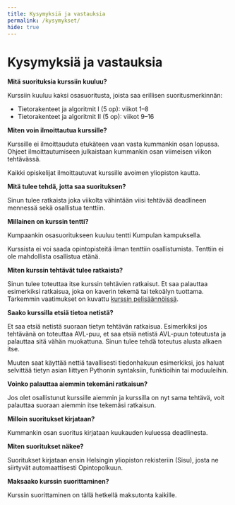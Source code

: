 ```yaml
---
title: Kysymyksiä ja vastauksia
permalink: /kysymykset/
hide: true
---
```

    
# Kysymyksiä ja vastauksia

**Mitä suorituksia kurssiin kuuluu?**

Kurssiin kuuluu kaksi osasuoritusta, joista saa erillisen suoritusmerkinnän:

* Tietorakenteet ja algoritmit I (5 op): viikot 1–8
* Tietorakenteet ja algoritmit II (5 op): viikot 9–16

**Miten voin ilmoittautua kurssille?**

Kurssille ei ilmoittauduta etukäteen vaan vasta kummankin osan lopussa. Ohjeet ilmoittautumiseen julkaistaan kummankin osan viimeisen viikon tehtävässä.

Kaikki opiskelijat ilmoittautuvat kurssille avoimen yliopiston kautta.

**Mitä tulee tehdä, jotta saa suorituksen?**

Sinun tulee ratkaista joka viikolta vähintään viisi tehtävää deadlineen mennessä sekä osallistua tenttiin.

**Millainen on kurssin tentti?**

Kumpaankin osasuoritukseen kuuluu tentti Kumpulan kampuksella.

Kurssista ei voi saada opintopisteitä ilman tenttiin osallistumista. Tenttiin ei ole mahdollista osallistua etänä.

**Miten kurssin tehtävät tulee ratkaista?**

Sinun tulee toteuttaa itse kurssin tehtävien ratkaisut. Et saa palauttaa esimerkiksi ratkaisua, joka on kaverin tekemä tai tekoälyn tuottama. Tarkemmin vaatimukset on kuvattu [kurssin pelisäännöissä](https://cses.fi/tira25s/text/3444).

**Saako kurssilla etsiä tietoa netistä?**

Et saa etsiä netistä suoraan tietyn tehtävän ratkaisua. Esimerkiksi jos tehtävänä on toteuttaa AVL-puu, et saa etsiä netistä AVL-puun toteutusta ja palauttaa sitä vähän muokattuna. Sinun tulee tehdä toteutus alusta alkaen itse.

Muuten saat käyttää nettiä tavallisesti tiedonhakuun esimerkiksi, jos haluat selvittää tietyn asian liittyen Pythonin syntaksiin, funktioihin tai moduuleihin.

**Voinko palauttaa aiemmin tekemäni ratkaisun?**

Jos olet osallistunut kurssille aiemmin ja kurssilla on nyt sama tehtävä, voit palauttaa suoraan aiemmin itse tekemäsi ratkaisun.

**Milloin suoritukset kirjataan?**

Kummankin osan suoritus kirjataan kuukauden kuluessa deadlinesta.

**Miten suoritukset näkee?**

Suoritukset kirjataan ensin Helsingin yliopiston rekisteriin (Sisu), josta ne siirtyvät automaattisesti Opintopolkuun.

**Maksaako kurssin suorittaminen?**

Kurssin suorittaminen on tällä hetkellä maksutonta kaikille.

